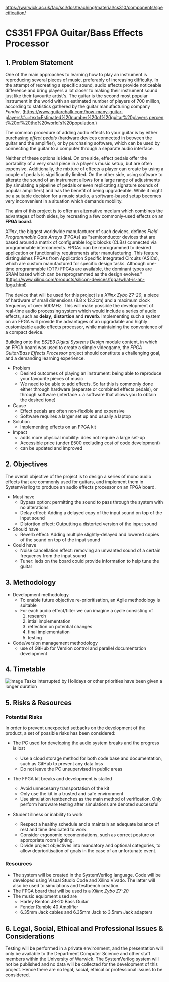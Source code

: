 https://warwick.ac.uk/fac/sci/dcs/teaching/material/cs310/components/specification/

# CS351 FPGA Guitar/Bass Effects Processor

## 1. Problem Statement

One of the main approaches to learning how to play an instrument is reproducing several pieces of music, preferably of increasing difficulty. In the attempt of recreating a specific sound, audio effects provide noticeable difference and bring players a lot closer to making their instrument sound just like their favourite artist's.
The guitar is the second most popular instrument in the world with an estimated number of players of 700 million, according to statistics gathered by the guitar manufacturing company _Fender_. 
(https://www.guitarchalk.com/how-many-guitar-players/#:~:text=Estimated%20number%20of%20guitar%20players,percent%20of%20the%20world's%20population.)

The common procedure of adding audio effects to your guitar is by either purchasing _effect pedals_ (hardware devices connected in between the guitar and the amplifier), or by purchasing software, which can be used by connecting the guitar to a computer through a separate audio interface.

Neither of these options is ideal. On one side, effect pedals offer the portability of a very small piece in a player's music setup, but are often expensive. Additionally, the mixture of effects a player can create by using a couple of pedals is significantly limited. On the other side, using software to alterate the sound of an instrument allows for a large range of adjustments (by simulating a pipeline of pedals or even replicating signature sounds of popular amplifiers) and has the benefit of being upgradeable. While it might be a suitable decision for a music studio, a software-based setup becomes very inconvenient in a situation which demands mobility.

The aim of this project is to offer an alternative medium which combines the advantages of both sides, by recreating a few commonly-used effects on an **FPGA board**.

_Xilinx_, the biggest worldwide manufacturer of such devices, defines _Field Programmable Gate Arrays_ (FPGAs) as "semiconductor devices that are based around a matrix of configurable logic blocks (CLBs) connected via programmable interconnects. FPGAs can be reprogrammed to desired application or functionality requirements after manufacturing. This feature distinguishes FPGAs from Application Specific Integrated Circuits (ASICs), which are custom manufactured for specific design tasks. Although one-time programmable (OTP) FPGAs are available, the dominant types are SRAM based which can be reprogrammed as the design evolves."
(https://www.xilinx.com/products/silicon-devices/fpga/what-is-an-fpga.html)

The device that will be used for this project is a *Xilinx Zybo Z7-20*, a piece of hardware of small dimensions (8.8 x 12.2cm) and a maximum clock frequency of over 500MHz. This will make possible the development of real-time audio processing system which would include a series of audio effects, such as **delay**, **distortion** and **reverb**. Implementing such a system on an FPGA will provide the advantages of an upgradable and highly customizable audio effects processor, while maintaining the convenience of a compact device.

Building onto the _ES2E3 Digital Systems Design_ module content, in which an FPGA board was used to create a simple videogame, the _FPGA Guitar/Bass Effects Processor_ project should constitute a challenging goal, and a demanding learning experience.






  * Problem
    - Desired outcomes of playing an instrument: being able to reproduce your favourite pieces of music
    - We need to be able to add effects. So far this is commonly done either through hardware (separate or combined effects pedals), or through software (interface + a software that allows you to obtain the desired tone)
  * Cause
    - Effect pedals are often non-flexible and expensive
    - Software requires a larger set up and usually a laptop
  * Solution
    - Implementing effects on an FPGA kit
  * Impact
    - adds more physical mobility: does not require a large set-up
    - Accessible price (under £500 excluding cost of code development)
    - can be updated and improved
   
## 2. Objectives
The overall objective of the project is to design a series of mono audio effects that are commonly used for guitars, and implement them in SystemVerilog to produce an audio effects processor on an FPGA board.
  * Must have
    - Bypass option: permitting the sound to pass through the system with no alterations
    - Delay effect: Adding a delayed copy of the input sound on top of the input sound
    - Distortion effect: Outputting a distorted version of the input sound
  * Should have
    - Reverb effect: Adding multiple slightly-delayed and lowered copies of the sound on top of the input sound
  * Could have
    - Noise cancellation effect: removing an unwanted sound of a certain frequency from the input sound
    - Tuner: leds on the board could provide information to help tune the guitar

## 3. Methodology
 * Development methodology
   - To enable future objective re-prioritisation, an Agile methodology is suitable
   - For each audio effect/filter we can imagine a cycle consisting of
      1. research
      2. intial implementation
      3. reflection on potential changes
      4. final implementation
      5. testing
 * Code/version management methodology
   - use of GitHub for Version control and parallel documentation development

## 4. Timetable
![image](https://github.com/alex-florescu/CS351/assets/97969710/daf7c321-5390-4946-b1ae-149fc0fb9830)
Tasks interrupted by Holidays or other priorities have been given a longer duration
## 5. Risks & Resources
### Potential Risks
In order to prevent unexpected setbacks on the development of the product, a set of possible risks has been considered:
 - The PC used for developing the audio system breaks and the progress is lost
    * Use a cloud storage method for both code base and documentation, such as GitHub to prevent any data loss
    * Do not leave the PC unsupervised in public areas
  
 - The FPGA kit breaks and development is stalled
    * Avoid unnecesarry transportation of the kit
    * Only use the kit in a trusted and safe environment
    * Use simulation testbenches as the main method of verification. Only perform hardware testing after simulations are denoted successful

 - Student illness or inability to work
    * Respect a healthy schedule and a maintain an adequate balance of rest and time dedicated to work.
    * Consider ergonomic recomendations, such as correct posture or appropriate room lighting.
    * Divide project objectives into mandatory and optional categories, to allow deprioritisation of goals in the case of an unfortunate event.

### Resources
- The system will be created in the SystemVerilog language. Code will be developed using Visual Studio Code and Xilinx Vivado. The latter will also be used to simulations and testbench creation.
- The FPGA board that will be used is a *Xilinx Zybo Z7-20*
- The music equipment used are
   * Harley Benton JB-20 Bass Guitar
   * Fender Rumble 40 Amplifier
   * 6.35mm Jack cables and 6.35mm Jack to 3.5mm Jack adapters 

## 6. Legal, Social, Ethical and Professional Issues & Considerations
Testing will be performed in a private environment, and the presentation will only be available to the Department Computer Science and other staff members within the University of Warwick. The SystemVerilog system will not be published and no data will be collected for the development of this project. Hence there are no legal, social, ethical or professional issues to be considered. 
